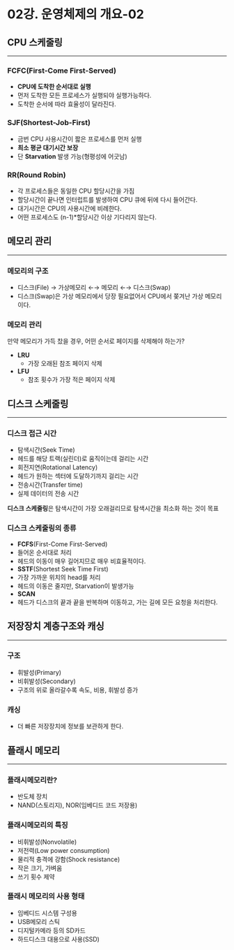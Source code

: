 # 02강. 운영체제의 개요-02

## CPU 스케줄링

---

### FCFC(First-Come First-Served)

- **CPU에 도착한 순서대로 실행**
- 먼저 도착한 모든 프로세스가 실행되야 실행가능하다.
- 도착한 순서에 따라 효율성이 달라진다.

### SJF(Shortest-Job-First)

- 금번 CPU 사용시간이 짧은 프로세스를 먼저 실행
- **최소 평균 대기시간 보장**
- 단 **Starvation** 발생 가능(형평성에 어긋남)

### RR(Round Robin)

- 각 프로세스들은 동일한 CPU 할당시간을 가짐
- 할당시간이 끝나면 인터럽트를 발생하여 CPU 큐에 뒤에 다시 들어간다.
- 대기시간은 CPU의 사용시간에 비례한다.
- 어떤 프로세스도 (n-1)*할당시간 이상 기다리지 않는다.

## 메모리 관리

---

### 메모리의 구조

- 디스크(File) → 가상메모리 ←→ 메모리 ←→ 디스크(Swap)
- 디스크(Swap)은 가상 메모리에서 당장 필요없어서 CPU에서 쫒겨난 가상 메모리이다.

### 메모리 관리

 만약 메모리가 가득 찼을 경우, 어떤 순서로 페이지를 삭제해야 하는가?

- **LRU**
    - 가장 오래된 참조 페이지 삭제
- **LFU**
    - 참조 횟수가 가장 적은 페이지 삭제

## 디스크 스케줄링

---

### 디스크 접근 시간

- 탐색시간(Seek Time)
- 헤드를 해당 트랙(실린더)로 움직이는데 걸리는 시간
- 회전지연(Rotational Latency)
- 헤드가 원하는 섹터에 도달하기까지 걸리는 시간
- 전송시간(Transfer time)
- 실제 데이터의 전송 시간

**디스크 스케줄링**은 탐색시간이 가장 오래걸리므로 탐색시간을 최소화 하는 것이 목표

### 디스크 스케줄링의 종류

- **FCFS**(First-Come First-Served)
- 들어온 순서대로 처리
- 헤드의 이동이 매우 길어지므로 매우 비효율적이다.
- **SSTF**(Shortest Seek Time First)
- 가장 가까운 위치의 head를 처리
- 헤드의 이동은 줄지만, Starvation이 발생가능
- **SCAN**
- 헤드가 디스크의 끝과 끝을 반복하며 이동하고, 가는 길에 모든 요청을 처리한다.

## 저장장치 계층구조와 캐싱

---

### 구조

- 휘발성(Primary)
- 비휘발성(Secondary)
- 구조의 위로 올라갈수록 속도, 비용, 휘발성 증가

### 캐싱

- 더 빠른 저장장치에 정보를 보관하게 한다.

## 플래시 메모리

---

### 플래시메모리란?

- 반도체 장치
- NAND(스토리지), NOR(임베디드 코드 저장용)

### 플래시메모리의 특징

- 비휘발성(Nonvolatile)
- 저전력(Low power consumption)
- 물리적 충격에 강함(Shock resistance)
- 작은 크기, 가벼움
- 쓰기 횟수 제약

### 플래시 메모리의 사용 형태

- 임베디드 시스템 구성용
- USB메모리 스틱
- 디지털카메라 등의 SD카드
- 하드디스크 대용으로 사용(SSD)